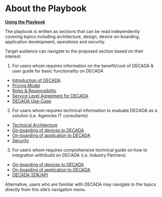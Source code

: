 # About the Playbook

<u>**Using the Playbook**</u>

The playbook is written as sections that can be read independently covering topics including architecture, design, device on-boarding, application development, operations and security. 

Target audience can navigate to the proposed section based on their interest:

1. For users whom requires information on the benefit/cost of DECADA & user guide for basic functionality on DECADA
- [Introduction of DECADA](OnBoardDevice/Overview.md)
- [Pricing Model](Overview/Pricing.md)
- [Roles & Responsibility](Overview/Tablerole.md)
- [Service Level Agreement for DECADA](Overview/sla.md)
- [DECADA Use-Case](UseCase/Introduction.md)

2. For users whom requires technical information to evaluate DECADA as a solution (i.e. Agencies IT consultants)
- [Technical Architecture](Overview/HighNet.md)
- [On-boarding of devices to DECADA](OnBoardDevice/Overview.md)
- [On-boarding of application to DECADA](OnboardingApplication/Overview.md)
- [Security](Security/Introduction.md)

3. For users whom requires comprehensive technical guide on how to integration with/build on DECADA (i.e. Industry Partners)
- [On-boarding of devices to DECADA](OnBoardDevice/Overview.md)
- [On-boarding of application to DECADA](OnboardingApplication/Overview.md)
- [DECADA SDK/API](SDKAPI/Introduction.md)

Alternative, users who are familiar with DECADA may navigate to the topics directly from this site’s navigation menu.
